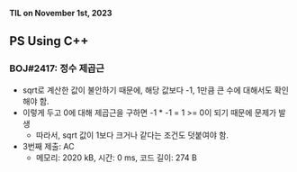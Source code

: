 **TIL on November 1st, 2023**

## PS Using C++
### BOJ#2417: 정수 제곱근
* sqrt로 계산한 값이 불안하기 때문에, 해당 값보다 -1, 1만큼 큰 수에 대해서도 확인해야 함.
* 이렇게 두고 0에 대해 제곱근을 구하면 -1 * -1 = 1 >= 0이 되기 때문에 문제가 발생
    - 따라서, sqrt 값이 1보다 크거나 같다는 조건도 덧붙여야 함.
* 3번째 제출: AC
    - 메모리: 2020 kB, 시간: 0 ms, 코드 길이: 274 B
